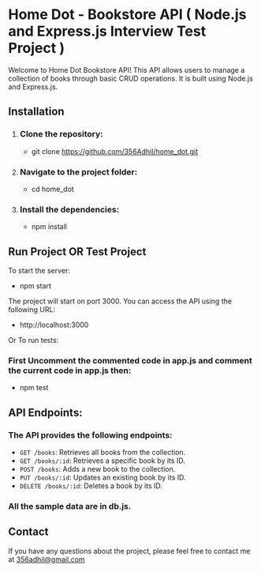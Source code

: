 # Home Dot - Bookstore API (  Node.js and Express.js Interview Test Project )

Welcome to Home Dot Bookstore API! This API allows users to manage a collection of books through basic CRUD operations. It is built using Node.js and Express.js.

## Installation

1. ### Clone the repository:
   * git clone https://github.com/356Adhil/home_dot.git

2. ### Navigate to the project folder:
   * cd home_dot

3. ### Install the dependencies:
   * npm install

## Run Project OR Test Project
   To start the server:
   * npm start

   The project will start on port 3000. You can access the API using the following URL:
   * http://localhost:3000

   Or To run tests:
   ### First Uncomment the commented code in app.js and comment the current code in app.js then:
   * npm test

## API Endpoints:
   ### The API provides the following endpoints:

* `GET /books`: Retrieves all books from the collection.
* `GET /books/:id`: Retrieves a specific book by its ID.
* `POST /books`: Adds a new book to the collection.
* `PUT /books/:id`: Updates an existing book by its ID.
* `DELETE /books/:id`: Deletes a book by its ID.

### All the sample data are in db.js.

## Contact
If you have any questions about the project, please feel free to contact me at 356adhil@gmail.com
